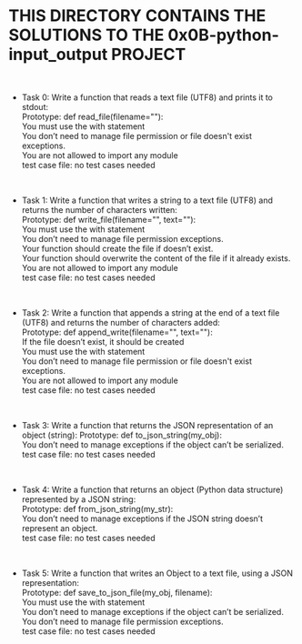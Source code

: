 # THIS DIRECTORY CONTAINS THE SOLUTIONS TO THE 0x0B-python-input_output PROJECT
<br>

* Task 0: Write a function that reads a text file (UTF8) and prints it to stdout: <br>
	Prototype: def read_file(filename=""): <br>
	You must use the with statement <br>
	You don’t need to manage file permission or file doesn't exist exceptions. <br>
	You are not allowed to import any module <br>
	test case file: no test cases needed <br>
<br>

* Task 1: Write a function that writes a string to a text file (UTF8) and returns the number of characters written: <br>
	Prototype: def write_file(filename="", text=""): <br>
	You must use the with statement <br>
	You don’t need to manage file permission exceptions. <br>
	Your function should create the file if doesn’t exist. <br>
	Your function should overwrite the content of the file if it already exists. <br>
	You are not allowed to import any module <br>
	test case file: no test cases needed <br>
<br>

* Task 2: Write a function that appends a string at the end of a text file (UTF8) and returns the number of characters added: <br>
	Prototype: def append_write(filename="", text=""): <br>
	If the file doesn’t exist, it should be created <br>
	You must use the with statement <br>
	You don’t need to manage file permission or file doesn't exist exceptions. <br>
	You are not allowed to import any module <br>
	test case file: no test cases needed <br>
<br>

* Task 3: Write a function that returns the JSON representation of an object (string):
	Prototype: def to_json_string(my_obj): <br>
	You don’t need to manage exceptions if the object can’t be serialized. <br>
	test case file: no test cases needed <br>
<br>

* Task 4: Write a function that returns an object (Python data structure) represented by a JSON string: <br>
	Prototype: def from_json_string(my_str): <br>
	You don’t need to manage exceptions if the JSON string doesn’t represent an object. <br>
	test case file: no test cases needed <br>
<br>

* Task 5: Write a function that writes an Object to a text file, using a JSON representation: <br>
	Prototype: def save_to_json_file(my_obj, filename): <br>
	You must use the with statement <br>
	You don’t need to manage exceptions if the object can’t be serialized. <br>
	You don’t need to manage file permission exceptions. <br>
	test case file: no test cases needed <br>
<br>


